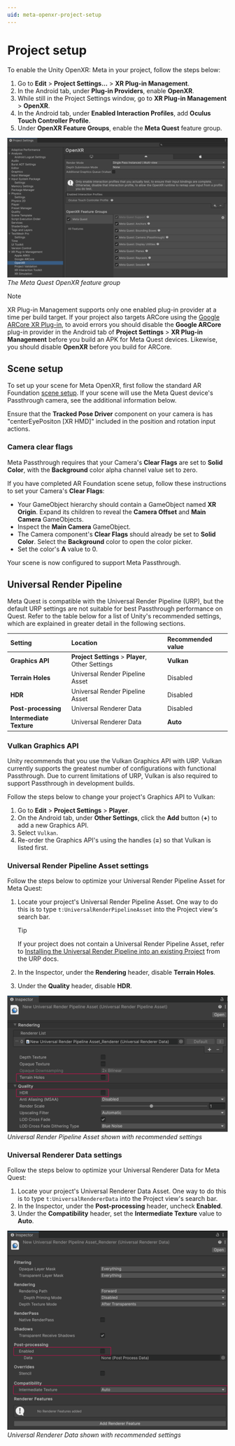```yaml
---
uid: meta-openxr-project-setup
---
```

# Project setup

To enable the Unity OpenXR: Meta in your project, follow the steps below:

1. Go to **Edit** > **Project Settings...** > **XR Plug-in Management**.
2. In the Android tab, under **Plug-in Providers**, enable **OpenXR**.
3. While still in the Project Settings window, go to **XR Plug-in Management** > **OpenXR**.
4. In the Android tab, under **Enabled Interaction Profiles**, add **Oculus Touch Controller Profile**.
5. Under **OpenXR Feature Groups**, enable the **Meta Quest** feature group.

![Unity's Project Settings window is open to XR Plug-in Management > OpenXR, showing a list of enabled features in the Meta Quest feature group](images/openxr-features-all.png)<br/>*The Meta Quest OpenXR feature group*

> [!NOTE]
> XR Plug-in Management supports only one enabled plug-in provider at a time per build target. If your project also targets ARCore using the [Google ARCore XR Plug-in](https://docs.unity3d.com/Packages/com.unity.xr.arcore@5.0), to avoid errors you should disable the **Google ARCore** plug-in provider in the Android tab of **Project Settings** > **XR Plug-in Management** before you build an APK for Meta Quest devices. Likewise, you should disable **OpenXR** before you build for ARCore.

## Scene setup

To set up your scene for Meta OpenXR, first follow the standard AR Foundation [scene setup](https://docs.unity3d.com/Packages/com.unity.xr.arfoundation@5.0?subfolder=/manual/project-setup/scene-setup.html). If your scene will use the Meta Quest device's Passthrough camera, see the additional information below.

Ensure that the **Tracked Pose Driver** component on your camera is has "centerEyePositon [XR HMD]" included in the position and rotation input actions.

### Camera clear flags

Meta Passthrough requires that your Camera's **Clear Flags** are set to **Solid Color**, with the **Background** color alpha channel value set to zero.

If you have completed AR Foundation scene setup, follow these instructions to set your Camera's **Clear Flags**:

- Your GameObject hierarchy should contain a GameObject named **XR Origin**. Expand its children to reveal the **Camera Offset** and **Main Camera** GameObjects.
- Inspect the **Main Camera** GameObject.
- The Camera component's **Clear Flags** should already be set to **Solid Color**. Select the **Background** color to open the color picker.
- Set the color's **A** value to 0.

Your scene is now configured to support Meta Passthrough.

## Universal Render Pipeline

Meta Quest is compatible with the Universal Render Pipeline (URP), but the default URP settings are not suitable for best Passthrough performance on Quest. Refer to the table below for a list of Unity's recommended settings, which are explained in greater detail in the following sections.

| Setting                  | Location                                          | Recommended value |
| :----------------------- | :------------------------------------------------ | :---------------- |
| **Graphics API**         | **Project Settings** > **Player**, Other Settings | **Vulkan** |
| **Terrain Holes**        | Universal Render Pipeline Asset                   | Disabled |
| **HDR**                  | Universal Render Pipeline Asset                   | Disabled |
| **Post-processing**      | Universal Renderer Data                           | Disabled |
| **Intermediate Texture** | Universal Renderer Data                           | **Auto** |

### Vulkan Graphics API

Unity recommends that you use the Vulkan Graphics API with URP. Vulkan currently supports the greatest number of configurations with functional Passthrough. Due to current limitations of URP, Vulkan is also required to support Passthrough in development builds.

Follow the steps below to change your project's Graphics API to Vulkan:

1. Go to **Edit** > **Project Settings** > **Player**.
2. On the Android tab, under **Other Settings**, click the **Add** button (**+**) to add a new Graphics API.
3. Select `Vulkan`.
4. Re-order the Graphics API's using the handles (**=**) so that Vulkan is listed first.

### Universal Render Pipeline Asset settings

Follow the steps below to optimize your Universal Render Pipeline Asset for Meta Quest:

1. Locate your project's Universal Render Pipeline Asset. One way to do this is to type `t:UniversalRenderPipelineAsset` into the Project view's search bar.

    > [!TIP]
    > If your project does not contain a Universal Render Pipeline Asset, refer to [Installing the Universal Render Pipeline into an existing Project](https://docs.unity3d.com/Packages/com.unity.render-pipelines.universal@14.0/manual/InstallURPIntoAProject.html) from the URP docs.

2. In the Inspector, under the **Rendering** header, disable **Terrain Holes**.
3. Under the **Quality** header, disable **HDR**.

![URP Asset settings](images/urp_asset_settings.png)<br/>*Universal Render Pipeline Asset shown with recommended settings*

### Universal Renderer Data settings

Follow the steps below to optimize your Universal Renderer Data for Meta Quest:

1. Locate your project's Universal Renderer Data Asset. One way to do this is to type `t:UniversalRendererData` into the Project view's search bar.
2. In the Inspector, under the **Post-processing** header, uncheck **Enabled**.
3. Under the **Compatibility** header, set the **Intermediate Texture** value to **Auto**.

![Universal Renderer Data settings](images/urp_renderer_settings.png)<br/>*Universal Renderer Data shown with recommended settings*
